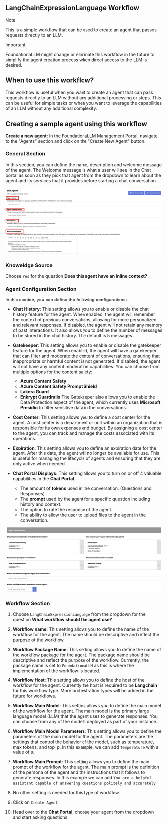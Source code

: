 ## LangChainExpressionLanguage Workflow

> [!NOTE] 
> This is a simple workflow that can be used to create an agent that passes requests directly to an LLM.

> [!IMPORTANT]
> FoundationaLLM might change or eliminate this workflow in the future to simplify the agent creation process when direct access to the LLM is desired.

## When to use this workflow?

This workflow is useful when you want to create an agent that can pass requests directly to an LLM without any additional processing or steps. This can be useful for simple tasks or when you want to leverage the capabilities of an LLM without any additional complexity.

## Creating a sample agent using this workflow

**Create a new agent**: In the FoundationaLLM Management Portal, navigate to the "Agents" section and click on the "Create New Agent" button.

### General Section

In this section, you can define the name, description and welcome message of the agent.  The Welcome message is what a user will see in the Chat portal as soon as they pick that agent from the dropdown to learn about the agent and its services that it provides before starting a chat conversation.

![General Agent information](./media/agent_Workflow_1.png)

### Knoweldge Source

Choose `Yes` for the question **Does this agent have an inline context?**

### Agent Configuration Section

In this section, you can define the following configurations:

- **Chat History**: This setting allows you to enable or disable the chat history feature for the agent. When enabled, the agent will remember the context of previous conversations, allowing for more personalized and relevant responses. If disabled, the agent will not retain any memory of past interactions. It also allows you to define the number of messages to be stored in the chat history. The default is 5 messages.

- **Gatekeeper**: This setting allows you to enable or disable the gatekeeper feature for the agent. When enabled, the agent will have a gatekeeper that can filter and moderate the content of conversations, ensuring that inappropriate or harmful content is not generated. If disabled, the agent will not have any content moderation capabilities. 
You can choose from multiple options for the content safety:
  - **Azure Content Safety**
  - **Azure Content Safety Prompt Shield**
  - **Lakera Guard**
  - **Enkrypt Guardrails**
The Gatekeeper also allows you to enable the Data Protection aspect of the agent, which currently uses **Microsoft Presidio** to filter sensitive data in the conversations.

- **Cost Center**: This setting allows you to define a cost center for the agent. A cost center is a department or unit within an organization that is responsible for its own expenses and budget. By assigning a cost center to the agent, you can track and manage the costs associated with its operations.

- **Expiration**: This setting allows you to define an expiration date for the agent. After this date, the agent will no longer be available for use. This is useful for managing the lifecycle of agents and ensuring that they are only active when needed.

- **Chat Portal Displays**: This setting allows you to turn on or off 4 valuable capabilities in the **Chat Portal**.
  - The amount of **tokens** used in the conversation. (Questions and Responses)
  - The **prompt** used by the agent for a specific question including history and context.
  - The option to rate the response of the agent.
  - The ability to allow the user to upload files to the agent in the conversation.

![Agent Configuration Section](./media/agent_Workflow_2.png)

### Workflow Section

1. Choose `LangChainExpressionLanguage` from the dropdown for the question **What workflow should the agent use?**

2. **Workflow name**: This setting allows you to define the name of the workflow for the agent. The name should be descriptive and reflect the purpose of the workflow.

3. **Workflow Package Name**: This setting allows you to define the name of the workflow package for the agent. The package name should be descriptive and reflect the purpose of the workflow. Currently, the package name is set to `FoundationaLLM` as this is where the implementation of the workflow is located.

4. **Workflow Host**: This setting allows you to define the host of the workflow for the agent. Currently the host is required to be **Langchain** for this workflow type. More orchestration types will be added in the future for workflows.
5. **Workflow Main Model**: This setting allows you to define the main model of the workflow for the agent. The main model is the primary large language model (LLM) that the agent uses to generate responses. You can choose from any of the models deployed as part of your instance.
6. **Workflow Main Model Parameters**: This setting allows you to define the parameters of the main model for the agent. The parameters are the settings that control the behavior of the model, such as temperature, max tokens, and top_p.  In this example, we can add `Temperature` with a value of `0`.
7. **Workflow Main Prompt**: This setting allows you to define the main prompt of the workflow for the agent. The main prompt is the definition of the persona of the agent and the instructions that it follows to generate responses. In this example we can add `You are a helpful assistant capable of answering questions politely and accurately`
8. No other setting is needed for this type of workflow.
9. Click on `Create Agent` 
10. Head over to the **Chat Portal**, choose your agent from the dropdown and start asking questions.
